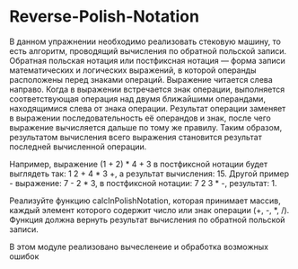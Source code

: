 # Reverse-Polish-Notation

  В данном упражнении необходимо реализовать стековую машину, то есть алгоритм, проводящий вычисления по обратной польской записи.
Обратная польская нотация или постфиксная нотация — форма записи математических и логических выражений, 
в которой операнды расположены перед знаками операций. Выражение читается слева направо. 
Когда в выражении встречается знак операции, выполняется соответствующая операция над двумя ближайшими операндами, 
находящимися слева от знака операции. Результат операции заменяет в выражении последовательность её операндов и знак, 
после чего выражение вычисляется дальше по тому же правилу. Таким образом, результатом вычисления всего выражения становится 
результат последней вычисленной операции.

  Например, выражение (1 + 2) * 4 + 3 в постфиксной нотации будет выглядеть так: 1 2 + 4 * 3 +, а результат вычисления: 15. 
Другой пример - выражение: 7 - 2 * 3, в постфиксной нотации: 7 2 3 * -, результат: 1.

  Реализуйте функцию calcInPolishNotation, которая принимает массив, каждый элемент которого содержит число или знак операции (+, -, *, /). 
Функция должна вернуть результат вычисления по обратной польской записи.

В этом модуле реализовано вычесленеие и обработка возможных ошибок

